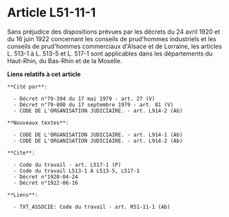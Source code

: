 # Article L51-11-1

Sans préjudice des dispositions prévues par les décrets du 24 avril 1920 et du 16 juin 1922 concernant les conseils de
prud'hommes industriels et les conseils de prud'hommes commerciaux d'Alsace et de Lorraine, les articles L. 513-1 à L. 513-5
et L. 517-1 sont applicables dans les départements du Haut-Rhin, du Bas-Rhin et de la Moselle.

**Liens relatifs à cet article**

	**Cité par**:

	  - Décret n°79-394 du 17 mai 1979 - art. 27 (V)
	  - Décret n°79-800 du 17 septembre 1979 - art. 81 (V)
	  - CODE DE L'ORGANISATION JUDICIAIRE. - art. L914-2 (Ab)

	**Nouveaux textes**:

	  - CODE DE L'ORGANISATION JUDICIAIRE. - art. L914-1 (Ab)
	  - CODE DE L'ORGANISATION JUDICIAIRE. - art. L914-2 (Ab)

	**Cite**:

	  - Code du travail - art. L517-1 (P)
	  - Code du travail L513-1 A L513-5, L517-1
	  - Décret n°1920-04-24
	  - Décret n°1922-06-16

	**Liens**:

	  - TXT_ASSOCIE: Code du travail - art. R51-11-1 (Ab)
